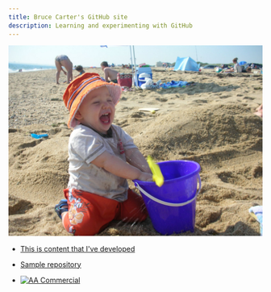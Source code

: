 ```yaml
---
title: Bruce Carter's GitHub site
description: Learning and experimenting with GitHub
---
```


![My Picture](/pics/229.JPG)

- [This is content that I've developed](/timeseries/index.md)

- [Sample repository](https://github.com/BACTx/sample)
- [![AA Commercial](https://img.youtube.com/vi/FFORLtmVX04/0.jpg)](//www.youtube.com/watch?v=FFORLtmVX04&list=FLP21cKXjAyLhD6fARirfG2w&index=26&t=0s)

